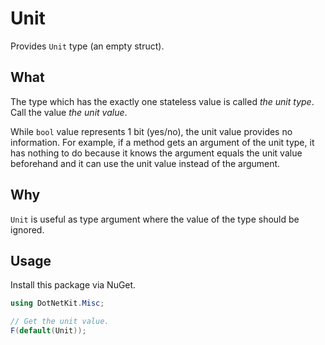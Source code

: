 # Unit
Provides `Unit` type (an empty struct).

## What
The type which has the exactly one stateless value is called *the unit type*. Call the value *the unit value*.

While `bool` value represents 1 bit (yes/no), the unit value provides no information. For example, if a method gets an argument of the unit type, it has nothing to do because it knows the argument equals the unit value beforehand and it can use the unit value instead of the argument.

## Why
`Unit` is useful as type argument where the value of the type should be ignored.

## Usage
Install this package via NuGet.

```csharp
using DotNetKit.Misc;

// Get the unit value.
F(default(Unit));
```
